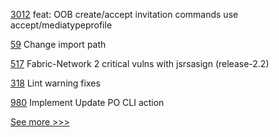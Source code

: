 
[3012](https://github.com/hyperledger/aries-framework-go/pull/3012) feat: OOB create/accept invitation commands use accept/mediatypeprofile

[59](https://github.com/hyperledger-labs/orion-sdk-go/pull/59) Change import path

[517](https://github.com/hyperledger/fabric-sdk-node/pull/517) Fabric-Network 2 critical vulns with jsrsasign (release-2.2)

[318](https://github.com/hyperledger-labs/blockchain-carbon-accounting/pull/318) Lint warning fixes

[980](https://github.com/hyperledger/grid/pull/980) Implement Update PO CLI action


[See more >>>](https://start-here.hyperledger.org/pull-requests)
